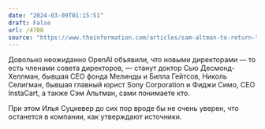 ```yaml
---
date: "2024-03-09T01:15:51"
draft: False
url: /4700
source: "https://www.theinformation.com/articles/sam-altman-to-return-to-openai-board-of-directors?rc=ukjmk2"
---
```


Довольно неожиданно OpenAI объявили, что новыми директорами — то есть членами совета директоров, — станут доктор Сью Десмонд-Хеллман, бывшая CEO фонда Мелинды и Билла Гейтсов, Николь Селигман, бывшая главный юрист Sony Corporation и Фиджи Симо, CEO InstaCart, а также Сэм Альтман, сами понимаете кто.

При этом Илья Суцкевер до сих пор вроде бы не очень уверен, что останется в компании, как утверждают источники.
